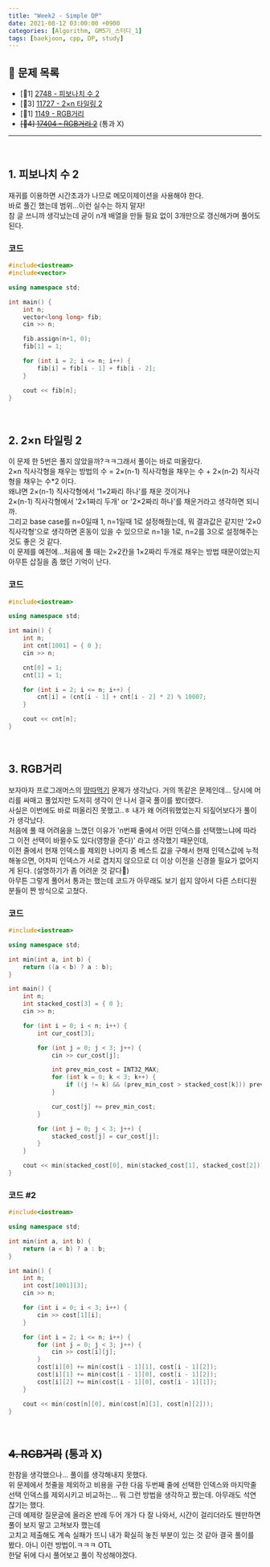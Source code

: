 ```yaml
---
title: "Week2 - Simple DP"
date: 2021-08-12 03:00:00 +0900
categories: [Algorithm, GM5기_스터디_1]
tags: [baekjoon, cpp, DP, study]
---
```


## **📝 문제 목록**
- [🥉1] [2748 - 피보나치 수 2](https://www.acmicpc.net/problem/2748)
- [🥈3] [11727 - 2×n 타일링 2](https://www.acmicpc.net/problem/11727)
- [🥈1] [1149 - RGB거리](https://www.acmicpc.net/problem/1149)
- ~~[🥇4] [17404 - RGB거리 2](https://www.acmicpc.net/problem/17404)~~ (통과 X)

---
<br>

## **1. 피보나치 수 2**
재귀를 이용하면 시간초과가 나므로 메모이제이션을 사용해야 한다.  
바로 풀긴 했는데 범위...이런 실수는 하지 말자!  
참 글 쓰니까 생각났는데 굳이 n개 배열을 만들 필요 없이 3개만으로 갱신해가며 풀어도 된다.  

### 코드
```cpp
#include<iostream>
#include<vector>

using namespace std;

int main() {
	int n;
	vector<long long> fib;
	cin >> n;

	fib.assign(n+1, 0);
	fib[1] = 1;

	for (int i = 2; i <= n; i++) {
		fib[i] = fib[i - 1] + fib[i - 2];
	}

	cout << fib[n];
}
```
<br>

## **2. 2×n 타일링 2**
이 문제 한 5번은 풀지 않았을까?ㅋㅋ그래서 풀이는 바로 떠올랐다.  
2×n 직사각형을 채우는 방법의 수 = 2×(n-1) 직사각형을 채우는 수 + 2×(n-2) 직사각형을 채우는 수*2 이다.  
왜냐면 2×(n-1) 직사각형에서 '1×2짜리 하나'를 채운 것이거나  
2×(n-1) 직사각형에서 '2×1짜리 두개' or '2×2짜리 하나'를 채운거라고 생각하면 되니까.  
그리고 base case를 n=0일때 1, n=1일때 1로 설정해줬는데, 뭐 결과값은 같지만 '2×0 직사각형'으로 생각하면 혼동이 있을 수 있으므로 n=1을 1로, n=2를 3으로 설정해주는 것도 좋은 것 같다.  
이 문제를 예전에...처음에 풀 때는 2×2칸을 1×2짜리 두개로 채우는 방법 때문이었는지 아무튼 삽질을 좀 했던 기억이 난다.  

### 코드
```cpp
#include<iostream>

using namespace std;

int main() {
	int n;
	int cnt[1001] = { 0 };
	cin >> n;

	cnt[0] = 1;
	cnt[1] = 1;

	for (int i = 2; i <= n; i++) {
		cnt[i] = (cnt[i - 1] + cnt[i - 2] * 2) % 10007;
	}

	cout << cnt[n];
}
```
<br>

## **3. RGB거리**
보자마자 프로그래머스의 [땅따먹기](https://programmers.co.kr/learn/courses/30/lessons/12913) 문제가 생각났다. 거의 똑같은 문제인데... 당시에 머리를 싸매고 풀었지만 도저히 생각이 안 나서 결국 풀이를 봤더랬다.  
사실은 이번에도 바로 떠올리진 못했고..ㅎ 내가 왜 어려워했었는지 되짚어보다가 풀이가 생각났다.  
처음에 풀 때 어려움을 느꼈던 이유가 'n번째 줄에서 어떤 인덱스를 선택했느냐에 따라 그 이전 선택이 바뀔수도 있다(영향을 준다)' 라고 생각했기 때문인데,  
이전 줄에서 현재 인덱스를 제외한 나머지 중 베스트 값을 구해서 현재 인덱스값에 누적해놓으면, 어차피 인덱스가 서로 겹치지 않으므로 더 이상 이전을 신경쓸 필요가 없어지게 된다. (설명하기가 좀 어려운 것 같다🥲)  
아무튼 그렇게 풀어서 통과는 했는데 코드가 아무래도 보기 쉽지 않아서 다른 스터디원 분들이 짠 방식으로 고쳤다.  

### 코드
```cpp
#include<iostream>

using namespace std;

int min(int a, int b) {
	return ((a < b) ? a : b);
}

int main() {
	int n;
	int stacked_cost[3] = { 0 };
	cin >> n;

	for (int i = 0; i < n; i++) {
		int cur_cost[3];

		for (int j = 0; j < 3; j++) {
			cin >> cur_cost[j];

			int prev_min_cost = INT32_MAX;
			for (int k = 0; k < 3; k++) {
				if ((j != k) && (prev_min_cost > stacked_cost[k])) prev_min_cost = stacked_cost[k];
			}

			cur_cost[j] += prev_min_cost;
		}

		for (int j = 0; j < 3; j++) {
			stacked_cost[j] = cur_cost[j];
		}
	}

	cout << min(stacked_cost[0], min(stacked_cost[1], stacked_cost[2]));
}
```
### 코드 #2
```cpp
#include<iostream>

using namespace std;

int min(int a, int b) {
	return (a < b) ? a : b;
}

int main() {
	int n;
	int cost[1001][3];
	cin >> n;

	for (int i = 0; i < 3; i++) {
		cin >> cost[1][i];
	}

	for (int i = 2; i <= n; i++) {
		for (int j = 0; j < 3; j++) {
			cin >> cost[i][j];
		}
		cost[i][0] += min(cost[i - 1][1], cost[i - 1][2]);
		cost[i][1] += min(cost[i - 1][0], cost[i - 1][2]);
		cost[i][2] += min(cost[i - 1][0], cost[i - 1][1]);
	}

	cout << min(cost[n][0], min(cost[n][1], cost[n][2]));
}
```
<br>

## **~~4. RGB거리~~ (통과 X)**
한참을 생각했으나... 풀이를 생각해내지 못했다.  
위 문제에서 첫줄을 제외하고 비용을 구한 다음 두번째 줄에 선택한 인덱스와 마지막줄 선택 인덱스를 제외시키고 비교하는... 뭐 그런 방법을 생각하고 짰는데. 아무래도 석연찮기는 했다.  
근데 예제랑 질문글에 올라온 반례 두어 개가 다 잘 나와서, 시간이 걸리더라도 웬만하면 풀이 보지 말고 고쳐보자 했는데  
고치고 제출해도 계속 실패가 뜨니 내가 확실히 놓친 부분이 있는 것 같아 결국 풀이를 봤다. 아니 이런 방법이.ㅋㅋㅋ OTL  
한달 뒤에 다시 풀어보고 풀이 작성해야겠다.  